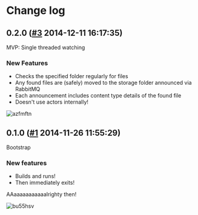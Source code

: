 # Change log

## 0.2.0 ([#3](https://git.mobcastdev.com/Marvin/watcher2/pull/3) 2014-12-11 16:17:35)

MVP: Single threaded watching

### New Features

- Checks the specified folder regularly for files
- Any found files are (safely) moved to the storage folder announced via RabbitMQ
- Each announcement includes content type details of the found file
- Doesn't use actors internally!

![azfmftn](https://git.mobcastdev.com/github-enterprise-assets/0000/0007/0000/0360/80dbfbf6-813a-11e4-86ad-f32b942384e2.gif)


## 0.1.0 ([#1](https://git.mobcastdev.com/Marvin/watcher2/pull/1) 2014-11-26 11:55:29)

Bootstrap

### New features

- Builds and runs!
- Then immediately exits!

AAaaaaaaaaaaalrighty then!

![bu55hsv](https://git.mobcastdev.com/github-enterprise-assets/0000/0007/0000/0318/7b584d3e-755e-11e4-90e6-8a220f3bf7d4.gif)


